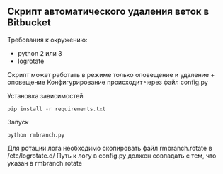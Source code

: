 Скрипт автоматического удаления веток в Bitbucket
-------------------------------------------------

Требования к окружению:
- python 2 или 3
- logrotate

Скрипт может работать в режиме только оповещение и удаление + оповещение
Конфигурирование происходит через файл config.py

Установка зависимостей
```
pip install -r requirements.txt
```

Запуск
```
python rmbranch.py
```


Для ротации лога необходимо скопировать файл rmbranch.rotate в /etc/logrotate.d/
Путь к логу в config.py должен совпадать с тем, что указан в rmbranch.rotate